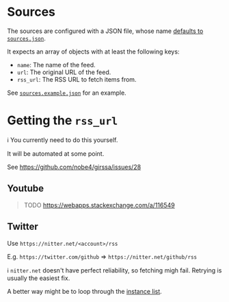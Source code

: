 # Sources

The sources are configured with a JSON file, whose name [defaults to `sources.json`](../action.yaml).

It expects an array of objects with at least the following keys:

- `name`: The name of the feed.
- `url`: The original URL of the feed.
- `rss_url`: The RSS URL to fetch items from.

See [`sources.example.json`](./sources.example.json) for an example.

# Getting the `rss_url`

:information_source: You currently need to do this yourself.

It will be automated at some point.

See https://github.com/nobe4/girssa/issues/28

## Youtube

> TODO
https://webapps.stackexchange.com/a/116549

## Twitter

Use `https://nitter.net/<account>/rss`

E.g.
  `https://twitter.com/github` => `https://nitter.net/github/rss`

:information_source: `nitter.net` doesn't have perfect reliability, so fetching migh fail.
Retrying is usually the easiest fix.

A better way might be to loop through the [instance list](https://github.com/zedeus/nitter/wiki/Instances).
